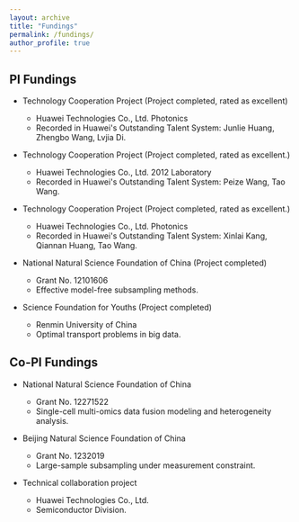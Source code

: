 ```yaml
---
layout: archive
title: "Fundings"
permalink: /fundings/
author_profile: true
---
```


## PI Fundings
- Technology Cooperation Project (Project completed, rated as excellent)  
  - Huawei Technologies Co., Ltd. Photonics
  - Recorded in Huawei's Outstanding Talent System: Junlie Huang, Zhengbo Wang, Lvjia Di. 

- Technology Cooperation Project (Project completed, rated as excellent.)  
  - Huawei Technologies Co., Ltd. 2012 Laboratory 
  - Recorded in Huawei's Outstanding Talent System: Peize Wang, Tao Wang.

- Technology Cooperation Project (Project completed, rated as excellent.)  
  - Huawei Technologies Co., Ltd. Photonics 
  - Recorded in Huawei's Outstanding Talent System: Xinlai Kang, Qiannan Huang, Tao Wang.

- National Natural Science Foundation of China (Project completed)  
  - Grant No. 12101606  
  - Effective model-free subsampling methods. 
  
- Science Foundation for Youths (Project completed)
  - Renmin University of China  
  - Optimal transport problems in big data. 

## Co-PI Fundings

- National Natural Science Foundation of China  
  - Grant No. 12271522  
  - Single-cell multi-omics data fusion modeling and heterogeneity analysis.

- Beijing Natural Science Foundation of China
  - Grant No. 1232019  
  - Large-sample subsampling under measurement constraint.

- Technical collaboration project
  - Huawei Technologies Co., Ltd.
  - Semiconductor Division.
